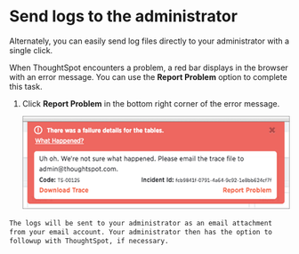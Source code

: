 # Send logs to the administrator

Alternately, you can easily send log files directly to your administrator with a single click.

When ThoughtSpot encounters a problem, a red bar displays in the browser with an error message. You can use the **Report Problem** option to complete this task.

1.   Click **Report Problem** in the bottom right corner of the error message. 

     ![](../../images/trace_log.png "Report problem") 

    The logs will be sent to your administrator as an email attachment from your email account. Your administrator then has the option to followup with ThoughtSpot, if necessary.


